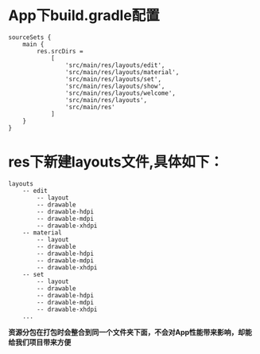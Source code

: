 # App下build.gradle配置

    sourceSets {
        main {
            res.srcDirs =
                [
                    'src/main/res/layouts/edit',
                    'src/main/res/layouts/material',
                    'src/main/res/layouts/set',
                    'src/main/res/layouts/show',
                    'src/main/res/layouts/welcome',
                    'src/main/res/layouts',
                    'src/main/res'
                ]
        }
    }
    
# res下新建layouts文件,具体如下：

    layouts
        -- edit
            -- layout
            -- drawable
            -- drawable-hdpi
            -- drawable-mdpi
            -- drawable-xhdpi
        -- material
            -- layout
            -- drawable
            -- drawable-hdpi
            -- drawable-mdpi
            -- drawable-xhdpi
        -- set
            -- layout
            -- drawable
            -- drawable-hdpi
            -- drawable-mdpi
            -- drawable-xhdpi
        ...

**资源分包在打包时会整合到同一个文件夹下面，不会对App性能带来影响，却能给我们项目带来方便**
